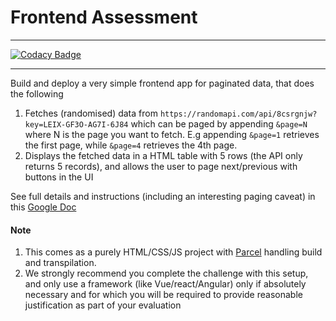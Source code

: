 # Frontend Assessment

----

[![Codacy Badge](https://app.codacy.com/project/badge/Grade/d849859b5e7e456a9064a4e08fda2f60)](https://www.codacy.com/gh/bogadeji/frontend-pagination/dashboard?utm_source=github.com&amp;utm_medium=referral&amp;utm_content=bogadeji/frontend-pagination&amp;utm_campaign=Badge_Grade)

----



Build and deploy a very simple frontend app for paginated data, that does the following

1.  Fetches (randomised) data from `https://randomapi.com/api/8csrgnjw?key=LEIX-GF3O-AG7I-6J84` which can be paged by appending `&page=N` where N is the page you want to fetch. E.g appending `&page=1` retrieves the first page, while `&page=4` retrieves the 4th page.
2.  Displays the fetched data in a HTML table with 5 rows (the API only returns 5 records), and allows the user to page next/previous with buttons in the UI

See full details and instructions (including an interesting paging caveat) in this [Google Doc](https://docs.google.com/document/d/1hGXXPykXqO6b9Z2pm55-2T83AIA39cQ3FQxtbGkoR5Y)

#### Note

1.  This comes as a purely HTML/CSS/JS project with [Parcel](https://parceljs.org/docs/) handling build and transpilation. 
2.  We strongly recommend you complete the challenge with this setup, and only use a framework (like Vue/react/Angular) only if absolutely necessary and for which you will be required to provide reasonable justification as part of your evaluation